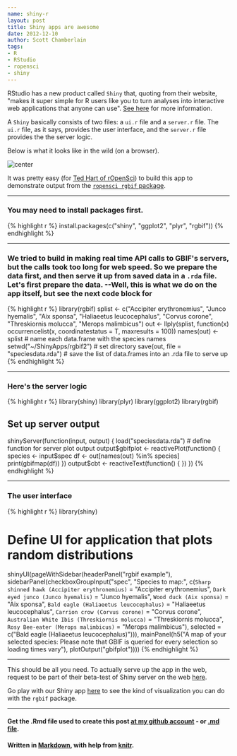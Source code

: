 ```yaml
---
name: shiny-r
layout: post
title: Shiny apps are awesome
date: 2012-12-10
author: Scott Chamberlain
tags: 
- R
- RStudio
- ropensci
- shiny
---
```


RStudio has a new product called `Shiny` that, quoting from their website, "makes it super simple for R users like you to turn analyses into interactive web applications that anyone can use". [See here](http://www.rstudio.com/shiny/) for more information. 

A `Shiny` basically consists of two files: a `ui.r` file and a `server.r` file.  The `ui.r` file, as it says, provides the user interface, and the `server.r` file provides the the server logic.

Below is what it looks like in the wild (on a browser). 

![center](http://sckott.github.io/img/shiny_ss.png) 

It was pretty easy (for [Ted Hart of rOpenSci](http://emhart.github.com/)) to build this app to demonstrate output from the [`ropensci rgbif` package](http://cran.r-project.org/web/packages/rgbif/index.html). 

***************

### You may need to install packages first.

{% highlight r %}
install.packages(c("shiny", "ggplot2", "plyr", "rgbif"))
{% endhighlight %}


***************

### We tried to build in making real time API calls to GBIF's servers, but the calls took too long for web speed.  So we prepare the data first, and then serve it up from saved data in a `.rda` file. Let's first prepare the data. --Well, this is what we do on the app itself, but see the next code block for 

{% highlight r %}
library(rgbif)
splist <- c("Accipiter erythronemius", "Junco hyemalis", "Aix sponsa", "Haliaeetus leucocephalus", 
    "Corvus corone", "Threskiornis molucca", "Merops malimbicus")
out <- llply(splist, function(x) occurrencelist(x, coordinatestatus = T, maxresults = 100))
names(out) <- splist  # name each data.frame with the species names
setwd("~/ShinyApps/rgbif2")  # set directory
save(out, file = "speciesdata.rda")  # save the list of data.frames into an .rda file to serve up
{% endhighlight %}


***************

### Here's the server logic

{% highlight r %}
library(shiny)
library(plyr)
library(ggplot2)
library(rgbif)

## Set up server output
shinyServer(function(input, output) {
    load("speciesdata.rda")
    # define function for server plot output
    output$gbifplot <- reactivePlot(function() {
        species <- input$spec
        df <- out[names(out) %in% species]
        print(gbifmap(df))
    })
    output$cbt <- reactiveText(function() {
    })
})
{% endhighlight %}


***************

### The user interface

{% highlight r %}
library(shiny)

# Define UI for application that plots random distributions
shinyUI(pageWithSidebar(headerPanel("rgbif example"), sidebarPanel(checkboxGroupInput("spec", 
    "Species to map:", c(`Sharp shinned hawk (Accipiter erythronemius)` = "Accipiter erythronemius", 
        `Dark eyed junco (Junco hyemalis)` = "Junco hyemalis", `Wood duck (Aix sponsa)` = "Aix sponsa", 
        `Bald eagle (Haliaeetus leucocephalus)` = "Haliaeetus leucocephalus", 
        `Carrion crow (Corvus corone)` = "Corvus corone", `Australian White Ibis (Threskiornis molucca)` = "Threskiornis molucca", 
        `Rosy Bee-eater (Merops malimbicus)` = "Merops malimbicus"), selected = c("Bald eagle (Haliaeetus leucocephalus)"))), 
    mainPanel(h5("A map of your selected species: Please note that GBIF is queried for every selection so loading times vary"), 
        plotOutput("gbifplot"))))
{% endhighlight %}


*********

This should be all you need. To actually serve up the app in the web, request to be part of their beta-test of Shiny server on the web [here](https://rstudio.wufoo.com/forms/shiny-server-beta-program/).

Go play with our Shiny app [here](http://glimmer.rstudio.com/ropensci/rgbif2/) to see the kind of visualization you can do with the `rgbif` package.

*********

#### Get the .Rmd file used to create this post [at my github account](https://github.com/sckott/sckott.github.io/tree/master/_drafts/2012-12-10-shiny-r.Rmd) - or [.md file](https://github.com/sckott/sckott.github.io/tree/master/_posts/2012-12-10-shiny-r.md).

#### Written in [Markdown](http://daringfireball.net/projects/markdown/), with help from [knitr](http://yihui.name/knitr/).
